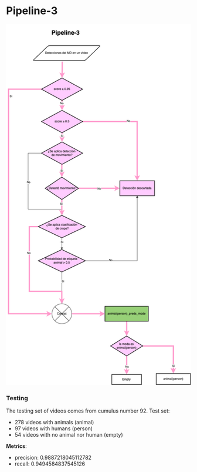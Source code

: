 # Pipeline-3

![](figs/Pipeline-3.drawio.png)

### Testing
The testing set of videos comes from cumulus number 92. 
Test set: 
- 278 videos with animals (animal)
- 97 videos with humans (person)
- 54 videos with no animal nor human (empty)


**Metrics**:
- precision: 0.9887218045112782 
- recall: 0.9494584837545126
